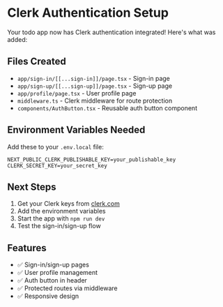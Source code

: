 # Clerk Authentication Setup

Your todo app now has Clerk authentication integrated! Here's what was added:

## Files Created
- `app/sign-in/[[...sign-in]]/page.tsx` - Sign-in page
- `app/sign-up/[[...sign-up]]/page.tsx` - Sign-up page  
- `app/profile/page.tsx` - User profile page
- `middleware.ts` - Clerk middleware for route protection
- `components/AuthButton.tsx` - Reusable auth button component

## Environment Variables Needed
Add these to your `.env.local` file:
```
NEXT_PUBLIC_CLERK_PUBLISHABLE_KEY=your_publishable_key
CLERK_SECRET_KEY=your_secret_key
```

## Next Steps
1. Get your Clerk keys from [clerk.com](https://clerk.com)
2. Add the environment variables
3. Start the app with `npm run dev`
4. Test the sign-in/sign-up flow

## Features
- ✅ Sign-in/sign-up pages
- ✅ User profile management
- ✅ Auth button in header
- ✅ Protected routes via middleware
- ✅ Responsive design
